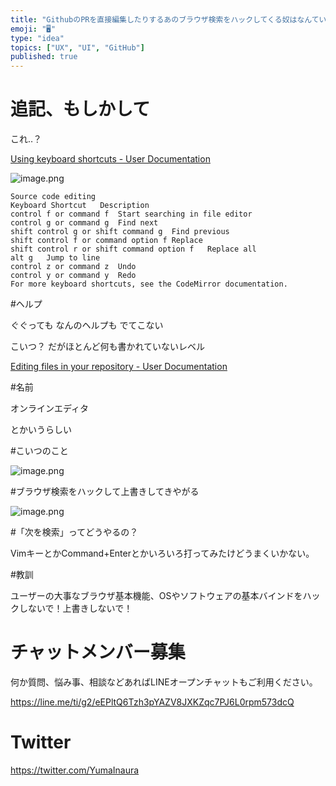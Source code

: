 ```yaml
---
title: "GithubのPRを直接編集したりするあのブラウザ検索をハックしてくる奴はなんていうの？ヘルプは？ショートカットは？"
emoji: "🖥"
type: "idea"
topics: ["UX", "UI", "GitHub"]
published: true
---
```



# 追記、もしかして

これ‥？

[Using keyboard shortcuts - User Documentation](https://help.github.com/articles/using-keyboard-shortcuts/)

![image.png](https://qiita-image-store.s3.amazonaws.com/0/89618/ec94865c-233c-6dc9-6f6a-d9f60499887d.png)


```
Source code editing
Keyboard Shortcut	Description
control f or command f	Start searching in file editor
control g or command g	Find next
shift control g or shift command g	Find previous
shift control f or command option f	Replace
shift control r or shift command option f	Replace all
alt g	Jump to line
control z or command z	Undo
control y or command y	Redo
For more keyboard shortcuts, see the CodeMirror documentation.
```

#ヘルプ

ぐぐっても
なんのヘルプも
でてこない

こいつ？ だがほとんど何も書かれていないレベル

[Editing files in your repository - User Documentation](https://help.github.com/articles/editing-files-in-your-repository/)

#名前

オンラインエディタ

とかいうらしい

#こいつのこと

![image.png](https://qiita-image-store.s3.amazonaws.com/0/89618/8ef3cc02-eab3-1961-af9f-af09711ca8c2.png)

#ブラウザ検索をハックして上書きしてきやがる

![image.png](https://qiita-image-store.s3.amazonaws.com/0/89618/e572a1ec-8bec-0aac-a59a-a5591a652e70.png)

#「次を検索」ってどうやるの？

VimキーとかCommand+Enterとかいろいろ打ってみたけどうまくいかない。

#教訓

ユーザーの大事なブラウザ基本機能、OSやソフトウェアの基本バインドをハックしないで！上書きしないで！








<!-- Update From Qiita API -->

# チャットメンバー募集


何か質問、悩み事、相談などあればLINEオープンチャットもご利用ください。

https://line.me/ti/g2/eEPltQ6Tzh3pYAZV8JXKZqc7PJ6L0rpm573dcQ





# Twitter


https://twitter.com/YumaInaura


<!-- Update From Qiita API -->


